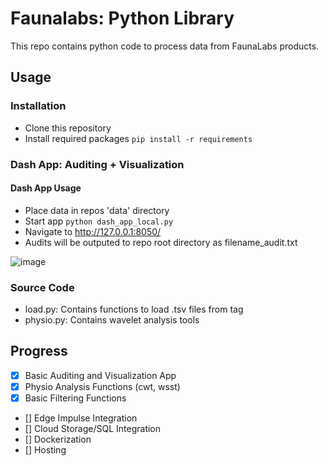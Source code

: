 # Faunalabs: Python Library

This repo contains python code to process data from FaunaLabs products. 

## Usage

### Installation

- Clone this repository
- Install required packages 
`pip install -r requirements`


### Dash App: Auditing + Visualization

#### Dash App Usage
- Place data in repos 'data' directory
- Start app `python dash_app_local.py`
- Navigate to http://127.0.0.1:8050/ 
- Audits will be outputed to repo root directory as filename_audit.txt

![image](https://user-images.githubusercontent.com/28448427/171292706-b423268c-7970-4b66-beab-eacc1e876b38.png)


### Source Code
- load.py: Contains functions to load .tsv files from tag
- physio.py: Contains wavelet analysis tools


## Progress
- [x] Basic Auditing and Visualization App
- [x] Physio Analysis Functions (cwt, wsst)
- [x] Basic Filtering Functions
- [] Edge Impulse Integration
- [] Cloud Storage/SQL Integration
- [] Dockerization
- [] Hosting
